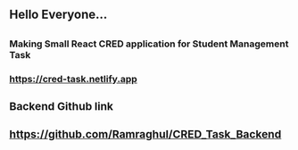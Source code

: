 <h2>Hello Everyone...<h2/>
<h3>Making Small React CRED application for Student Management Task<h3>
<a href="https://cred-task.netlify.app">https://cred-task.netlify.app<a/>
<br/>
<h3>Backend Github link<h3>
<a href="https://github.com/Ramraghul/CRED_Task_Backend">https://github.com/Ramraghul/CRED_Task_Backend<a/>

